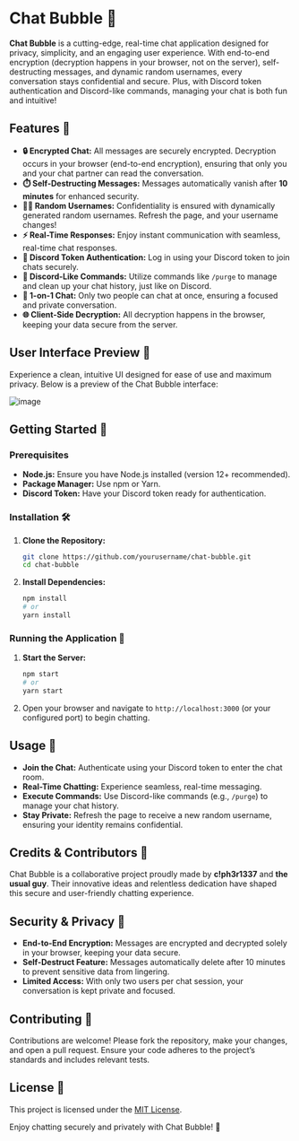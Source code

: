 # Chat Bubble 💬

**Chat Bubble** is a cutting-edge, real-time chat application designed for privacy, simplicity, and an engaging user experience. With end-to-end encryption (decryption happens in your browser, not on the server), self-destructing messages, and dynamic random usernames, every conversation stays confidential and secure. Plus, with Discord token authentication and Discord-like commands, managing your chat is both fun and intuitive!

## Features 🚀

- **🔒 Encrypted Chat:** All messages are securely encrypted. Decryption occurs in your browser (end-to-end encryption), ensuring that only you and your chat partner can read the conversation.
- **⏱️ Self-Destructing Messages:** Messages automatically vanish after **10 minutes** for enhanced security.
- **🕵️‍♂️ Random Usernames:** Confidentiality is ensured with dynamically generated random usernames. Refresh the page, and your username changes!
- **⚡ Real-Time Responses:** Enjoy instant communication with seamless, real-time chat responses.
- **🔑 Discord Token Authentication:** Log in using your Discord token to join chats securely.
- **💬 Discord-Like Commands:** Utilize commands like `/purge` to manage and clean up your chat history, just like on Discord.
- **👥 1-on-1 Chat:** Only two people can chat at once, ensuring a focused and private conversation.
- **🌐 Client-Side Decryption:** All decryption happens in the browser, keeping your data secure from the server.

## User Interface Preview 🎨

Experience a clean, intuitive UI designed for ease of use and maximum privacy. Below is a preview of the Chat Bubble interface:

![image](https://github.com/user-attachments/assets/85ac87a5-1561-449d-8515-ada4cc2be5b8)


## Getting Started 🚀

### Prerequisites

- **Node.js:** Ensure you have Node.js installed (version 12+ recommended).
- **Package Manager:** Use npm or Yarn.
- **Discord Token:** Have your Discord token ready for authentication.

### Installation 🛠️

1. **Clone the Repository:**

   ```bash
   git clone https://github.com/yourusername/chat-bubble.git
   cd chat-bubble
   ```

2. **Install Dependencies:**

   ```bash
   npm install
   # or
   yarn install
   ```

### Running the Application 🚀

1. **Start the Server:**

   ```bash
   npm start
   # or
   yarn start
   ```

2. Open your browser and navigate to `http://localhost:3000` (or your configured port) to begin chatting.

## Usage 📲

- **Join the Chat:** Authenticate using your Discord token to enter the chat room.
- **Real-Time Chatting:** Experience seamless, real-time messaging.
- **Execute Commands:** Use Discord-like commands (e.g., `/purge`) to manage your chat history.
- **Stay Private:** Refresh the page to receive a new random username, ensuring your identity remains confidential.

## Credits & Contributors 🤝

Chat Bubble is a collaborative project proudly made by **c!ph3r1337** and **the usual guy**. Their innovative ideas and relentless dedication have shaped this secure and user-friendly chatting experience.

## Security & Privacy 🔐

- **End-to-End Encryption:** Messages are encrypted and decrypted solely in your browser, keeping your data secure.
- **Self-Destruct Feature:** Messages automatically delete after 10 minutes to prevent sensitive data from lingering.
- **Limited Access:** With only two users per chat session, your conversation is kept private and focused.

## Contributing 🤝

Contributions are welcome! Please fork the repository, make your changes, and open a pull request. Ensure your code adheres to the project’s standards and includes relevant tests.

## License 📄

This project is licensed under the [MIT License](LICENSE).

Enjoy chatting securely and privately with Chat Bubble! 🎉
